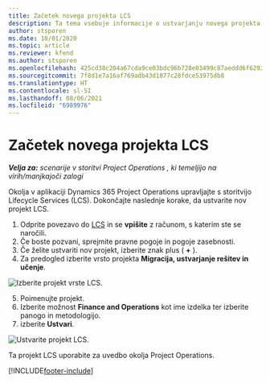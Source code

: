 ```yaml
---
title: Začetek novega projekta LCS
description: Ta tema vsebuje informacije o ustvarjanju novega projekta LCS v okolju storitve Project Operations.
author: stsporen
ms.date: 10/01/2020
ms.topic: article
ms.reviewer: kfend
ms.author: stsporen
ms.openlocfilehash: 425cd38c204a67cda9ce03bdc96b728e03499c87aeddd6f62924b57e16b21167
ms.sourcegitcommit: 7f8d1e7a16af769adb43d1877c28fdce53975db8
ms.translationtype: HT
ms.contentlocale: sl-SI
ms.lasthandoff: 08/06/2021
ms.locfileid: "6989976"
---
```

# <a name="start-a-new-lcs-project"></a>Začetek novega projekta LCS

_**Velja za:** scenarije v storitvi Project Operations , ki temeljijo na virih/manjkajoči zalogi_

Okolja v aplikaciji Dynamics 365 Project Operations upravljajte s storitvijo Lifecycle Services (LCS). Dokončajte naslednje korake, da ustvarite nov projekt LCS.

1. Odprite povezavo do [LCS](https://lcs.dynamics.com/Logon/Index) in se **vpišite** z računom, s katerim ste se naročili.
2. Če boste pozvani, sprejmite pravne pogoje in pogoje zasebnosti.
3. Če želite ustvariti nov projekt, izberite znak plus ( **+** ).
4. Za predogled izberite vrsto projekta **Migracija, ustvarjanje rešitev in učenje**.

  ![Izberite projekt vrste LCS.](./media/create-lcs-1.png)

5. Poimenujte projekt. 
6. Izberite možnost **Finance and Operations** kot ime izdelka ter izberite panogo in metodologijo. 
7. izberite **Ustvari**.

![Ustvarite projekt LCS.](./media/create-lcs-2.png)

Ta projekt LCS uporabite za uvedbo okolja Project Operations.



[!INCLUDE[footer-include](../includes/footer-banner.md)]